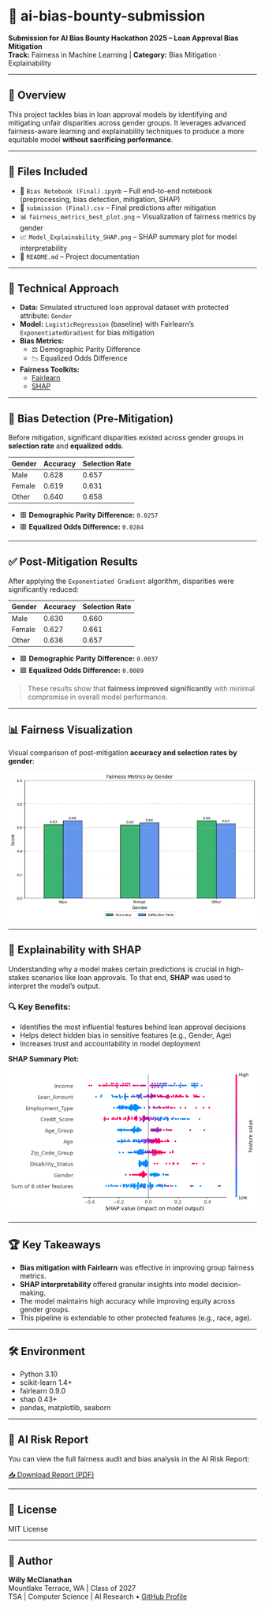 # 🌸 ai-bias-bounty-submission

**Submission for AI Bias Bounty Hackathon 2025 – Loan Approval Bias Mitigation**  
**Track:** Fairness in Machine Learning | **Category:** Bias Mitigation · Explainability

---

## 📌 Overview

This project tackles bias in loan approval models by identifying and mitigating unfair disparities across gender groups. It leverages advanced fairness-aware learning and explainability techniques to produce a more equitable model **without sacrificing performance**.

---

## 📁 Files Included

- 📓 `Bias Notebook (Final).ipynb` – Full end-to-end notebook (preprocessing, bias detection, mitigation, SHAP)
- 📄 `submission (Final).csv` – Final predictions after mitigation
- 📊 `fairness_metrics_best_plot.png` – Visualization of fairness metrics by gender
- 📈 `Model_Explainability_SHAP.png` – SHAP summary plot for model interpretability
- 🧾 `README.md` – Project documentation

---

## 🧠 Technical Approach

- **Data:** Simulated structured loan approval dataset with protected attribute: `Gender`
- **Model:** `LogisticRegression` (baseline) with Fairlearn’s `ExponentiatedGradient` for bias mitigation
- **Bias Metrics:**
  - ⚖️ Demographic Parity Difference
  - 📉 Equalized Odds Difference
- **Fairness Toolkits:**
  - [Fairlearn](https://fairlearn.org/)
  - [SHAP](https://github.com/shap/shap)

---

## 🚨 Bias Detection (Pre-Mitigation)

Before mitigation, significant disparities existed across gender groups in **selection rate** and **equalized odds**.

| Gender | Accuracy | Selection Rate |
|--------|----------|----------------|
| Male   | 0.628    | 0.657          |
| Female | 0.619    | 0.631          |
| Other  | 0.640    | 0.658          |

- 🟥 **Demographic Parity Difference:** `0.0257`  
- 🟥 **Equalized Odds Difference:** `0.0284`

---

## ✅ Post-Mitigation Results

After applying the `Exponentiated Gradient` algorithm, disparities were significantly reduced:

| Gender | Accuracy | Selection Rate |
|--------|----------|----------------|
| Male   | 0.630    | 0.660          |
| Female | 0.627    | 0.661          |
| Other  | 0.636    | 0.657          |

- 🟩 **Demographic Parity Difference:** `0.0037`  
- 🟩 **Equalized Odds Difference:** `0.0089`

> These results show that **fairness improved significantly** with minimal compromise in overall model performance.

---

## 📊 Fairness Visualization

Visual comparison of post-mitigation **accuracy and selection rates by gender**:

![Fairness Metrics](visualizations/fairness_metrics_best_plot.png)

---

## 📘 Explainability with SHAP

Understanding why a model makes certain predictions is crucial in high-stakes scenarios like loan approvals. To that end, **SHAP** was used to interpret the model’s output.

### 🔍 Key Benefits:
- Identifies the most influential features behind loan approval decisions
- Helps detect hidden bias in sensitive features (e.g., Gender, Age)
- Increases trust and accountability in model deployment

**SHAP Summary Plot:**

![Model Explainability - SHAP](visualizations/Model_Explainability_SHAP.png)

---

## 🏆 Key Takeaways

- **Bias mitigation with Fairlearn** was effective in improving group fairness metrics.
- **SHAP interpretability** offered granular insights into model decision-making.
- The model maintains high accuracy while improving equity across gender groups.
- This pipeline is extendable to other protected features (e.g., race, age).

---

## 🛠️ Environment

- Python 3.10
- scikit-learn 1.4+
- fairlearn 0.9.0
- shap 0.43+
- pandas, matplotlib, seaborn

---

## 📄 AI Risk Report

You can view the full fairness audit and bias analysis in the AI Risk Report:

[📥 Download Report (PDF)](./report/ai_risk_report.pdf)

---

## 📄 License

MIT License

---

## 👤 Author

**Willy McClanathan**  
Mountlake Terrace, WA | Class of 2027  
TSA | Computer Science | AI Research • [GitHub Profile](https://github.com/WillyMcClanathan)
